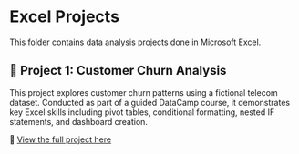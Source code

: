 # Excel Projects
This folder contains data analysis projects done in Microsoft Excel.

## 📁 Project 1: Customer Churn Analysis

This project explores customer churn patterns using a fictional telecom dataset. Conducted as part of a guided DataCamp course, it demonstrates key Excel skills including pivot tables, conditional formatting, nested IF statements, and dashboard creation.

🔗 [View the full project here](./1.-Analysing-Customer-Churn/README.md)
